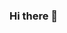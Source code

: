 ### Hi there 👋

<!--
**1438Sanjay/1438Sanjay** is a ✨ _special_ ✨ repository because its `README.md` (this file) appears on your GitHub profile.

Here are some ideas to get you started:

- 🔭 I’m currently working on Artificial Intelligence
- 🌱 I’m currently learning Data Science
- 👯 I’m looking to collaborate on Data Science Projects
- 🤔 I’m looking for help  with my laptop
- 📫 How to reach me:[Click here!](mailto:sanjay.s.2021.ad@ritchennai.edu.in)  
- 😄 Pronouns: he/him  
-->
